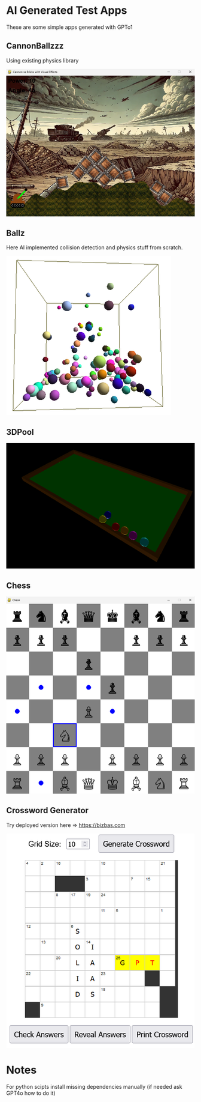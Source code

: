 # AI Generated Test Apps

These are some simple apps generated with GPTo1

## CannonBallzzz
Using existing physics library

![Screenshot](./screenshots/cannon.png)

## Ballz
Here AI implemented collision detection and physics stuff from scratch.

![Screenshot](./screenshots/ballz.png)

## 3DPool
![Screenshot](./screenshots/pool.png)

## Chess
![Screenshot](./screenshots/chess.png)

## Crossword Generator

Try deployed version here => https://bizbas.com

![Screenshot](./screenshots/cross.png)

# Notes

For python scipts install missing dependencies manually (if needed ask GPT4o how to do it)







